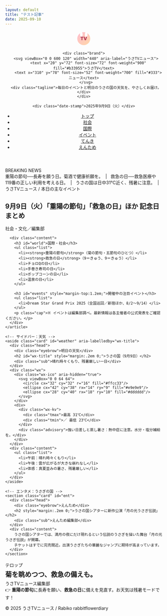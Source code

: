```yaml
---
layout: default
title: "テスト記事"
date: 2025-09-10
---
```

<html lang="ja">
<head>
  <meta charset="utf-8" />
  <meta name="viewport" content="width=device-width, initial-scale=1" />
  <title>うさTVニュース | 2025年9月9日（火）</title>
  <meta property="og:title" content="うさTVニュース | 2025年9月9日（火）">
  <meta property="og:site_name" content="うさTVニュース">
  <meta property="og:description" content="本日の主なイベントとうさの国の明日の天気をお届け。">
  <meta property="og:type" content="article">
  <link rel="stylesheet" href="style.css">
</head>
<body>

<!-- 背景デコ -->
<div class="bg-deco">
  <div class="heart"></div>
  <div class="heart"></div>
  <div class="star"></div>
  <div class="star"></div>
  <div class="heart"></div>
  <div class="star"></div>
  <div class="cloud"></div>
  <div class="cloud"></div>
  <div class="cloud"></div>
</div>

<!-- うさぎマスコット -->
<div class="bunny-deco">
  <div class="bunny-deco-face">
    <div class="bunny-eye left"></div>
    <div class="bunny-eye right"></div>
    <div class="bunny-cheek left"></div>
    <div class="bunny-cheek right"></div>
    <div class="bunny-nose"></div>
  </div>
</div>

<!-- ヘッダー -->
<header>
  <div class="container masthead">
    <div class="logo-wrap" aria-hidden="true">
      <svg viewBox="0 0 100 100" width="52" height="52" role="img" aria-label="うさTV">
        <defs>
          <linearGradient id="g" x1="0" x2="1" y1="0" y2="1">
            <stop stop-color="#ffbcd0" offset="0"/>
            <stop stop-color="#ffd7a6" offset="1"/>
          </linearGradient>
        </defs>
        <circle cx="50" cy="50" r="40" fill="url(#g)"/>
        <ellipse cx="35" cy="25" rx="8" ry="16" fill="#fff"/>
        <ellipse cx="65" cy="25" rx="8" ry="16" fill="#fff"/>
        <text x="50" y="60" text-anchor="middle" font-size="28" font-weight="900" fill="#b33955">TV</text>
      </svg>
    </div>

    <div class="brand">
      <svg viewBox="0 0 600 120" width="440" aria-label="うさTVニュース">
        <text x="20" y="72" font-size="72" font-weight="900" fill="#b33955">うさTV</text>
        <text x="310" y="78" font-size="52" font-weight="700" fill="#333">ニュース</text>
      </svg>
      <div class="tagline">毎日のイベントと明日のうさの国の天気を、やさしくお届け。</div>
    </div>

    <div class="date-stamp">2025年9月9日（火）</div>
  </div>

  <div class="container">
    <nav aria-label="主要カテゴリ">
      <ul class="nav-list">
        <li><a href="#" aria-current="page">トップ</a></li>
        <li><a href="#society">社会</a></li>
        <li><a href="#world">国際</a></li>
        <li><a href="#events">イベント</a></li>
        <li><a href="#weather">てんき</a></li>
        <li><a href="#ent">えんため</a></li>
      </ul>
    </nav>
  </div>
</header>

<!-- ブレイキングニュース -->
<div class="container">
  <section class="ticker" aria-label="ブレイキングニュース">
    <div class="ticker-head">BREAKING&nbsp;NEWS</div>
    <div class="ticker-body" role="marquee" aria-live="polite">
      <div class="scroll">
        <span>重陽の節句──長寿を願う日。菊酒で健康祈願を。&nbsp;&nbsp;|&nbsp;&nbsp;</span>
        <span>救急の日──救急医療や119番の正しい利用を考える日。&nbsp;&nbsp;|&nbsp;&nbsp;</span>
        <span>うさの国は日中31℃近く、残暑に注意。&nbsp;&nbsp;|&nbsp;&nbsp;</span>
      </div>
    </div>
  </section>
</div>

<div class="container">
  <main>
    <!-- メイン記事 -->
    <article class="card" id="society">
      <div class="head">
        <div class="eyebrow">うさTVニュース / 本日の主なイベント</div>
        <h1>9月9日（火）「重陽の節句」「救急の日」ほか 記念日まとめ</h1>
        <div class="sub">社会・文化／編集部</div>
      </div>

      <div class="content">
        <h3 id="world">国際・社会</h3>
        <ul class="list">
          <li><strong>重陽の節句</strong>（菊の節句・五節句のひとつ）</li>
          <li><strong>救急の日</strong>（9＝きゅう、9＝きゅう）</li>
          <li>チョロQの日</li>
          <li>手巻き寿司の日</li>
          <li>ポップコーンの日</li>
          <li>温泉の日</li>
        </ul>

        <h3 id="events" style="margin-top:1.2em;">開催中の注目イベント</h3>
        <ul class="list">
          <li>Dream Star Grand Prix 2025（全国巡回／新宿ほか、8/2〜9/14）</li>
        </ul>
        <p class="cap">※ イベントは編集部調べ。最新情報は各主催者の公式発表をご確認ください。</p>
      </div>
    </article>

    <!-- サイドバー：天気 -->
    <aside class="card" id="weather" aria-labelledby="wx-title">
      <div class="head">
        <div class="eyebrow">明日の天気</div>
        <h2 id="wx-title" style="margin:.2em 0;">うさの国（9月9日）</h2>
        <div class="sub">晴れ時々くもり、残暑厳しい一日</div>
      </div>
      <div class="wx">
        <div class="wx-ico" aria-hidden="true">
          <svg viewBox="0 0 64 64">
            <circle cx="32" cy="32" r="16" fill="#ffcc33"/>
            <ellipse cx="42" cy="38" rx="14" ry="9" fill="#e9e9e9"/>
            <ellipse cx="28" cy="40" rx="18" ry="10" fill="#dddddd"/>
          </svg>
        </div>
        <div>
          <div class="wx-kv">
            <div class="tmax">最高 31℃</div>
            <div class="tmin">／ 最低 23℃</div>
          </div>
          <div class="advisory">強い日差しと蒸し暑さ：熱中症に注意。水分・塩分補給を。</div>
        </div>
      </div>
      <div class="content">
        <ul class="list">
          <li>午前：晴れ時々くもり</li>
          <li>午後：雲が広がるが大きな崩れなし</li>
          <li>体感：真夏並みの暑さ、残暑厳しい</li>
        </ul>
      </div>
    </aside>

    <!-- エンタメ：うさぎの国 -->
    <section class="card" id="ent">
      <div class="head">
        <div class="eyebrow">えんため</div>
        <h2 style="margin:.2em 0;">うさの国シアターに新作公演「月の光うさぎ伝説」</h2>
        <div class="sub">えんため編集部</div>
      </div>
      <div class="content">
        うさの国シアターでは、満月の夜にだけ現れるという伝説のうさぎを描いた舞台「月の光うさぎ伝説」が開幕。  
        チケットはすでに完売間近。出演うさぎたちの華麗なジャンプに期待が高まっています。
      </div>
    </section>
  </main>

  <section class="card" style="margin-top:18px">
    <div class="head">
      <div class="eyebrow">テロップ</div>
      <h2 style="margin:.2em 0;">菊を眺めつつ、救急の備えも。</h2>
      <div class="sub">うさTVニュース編集部</div>
    </div>
    <div class="content">
      👉 <strong>重陽の節句</strong>に長寿を願い、<strong>救急の日</strong>に備えを見直す。お天気は残暑モードです！
    </div>
  </section>

  <footer class="container">
    <p>© 2025 うさTVニュース / Rabiko rabbitflowerdiary</p>
  </footer>
</div>

</body>
</html>
